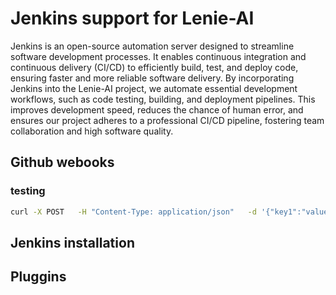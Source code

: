 # Jenkins support for Lenie-AI

Jenkins is an open-source automation server designed to streamline software development processes. It enables continuous integration and continuous delivery (CI/CD) to efficiently build, test, and deploy code, ensuring faster and more reliable software delivery.
By incorporating Jenkins into the Lenie-AI project, we automate essential development workflows, such as code testing, building, and deployment pipelines. This improves development speed, reduces the chance of human error, and ensures our project adheres to a professional CI/CD pipeline, fostering team collaboration and high software quality.

## Github webooks

### testing

```bash
curl -X POST   -H "Content-Type: application/json"   -d '{"key1":"value1", "key2":"value2"}'   https://1bkc3kz7c9.execute-api.us-east-1.amazonaws.com/v1/infra/git-webhooks
```

## Jenkins installation

## Pluggins
